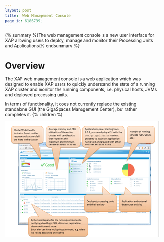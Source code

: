 ```yaml
---
layout: post
title:  Web Management Console
page_id: 61867391
---
```


{% summary %}The web management console is a new user interface for XAP allowing users to deploy, manage and monitor their Processing Units and Applications{% endsummary %}

# Overview

The XAP web management console is a web application which was designed to enable XAP users to quickly understand the state of a running XAP cluster and monitor the running components, i.e. physical hosts, JVMs and deployed processing units.

In terms of functionality, it does not currently replace the existing standalone GUI (the GigaSpaces Management Center), but rather completes it. {% children %}

![dashboard803_9_6.png](/attachment_files/dashboard803_9_6.png)
